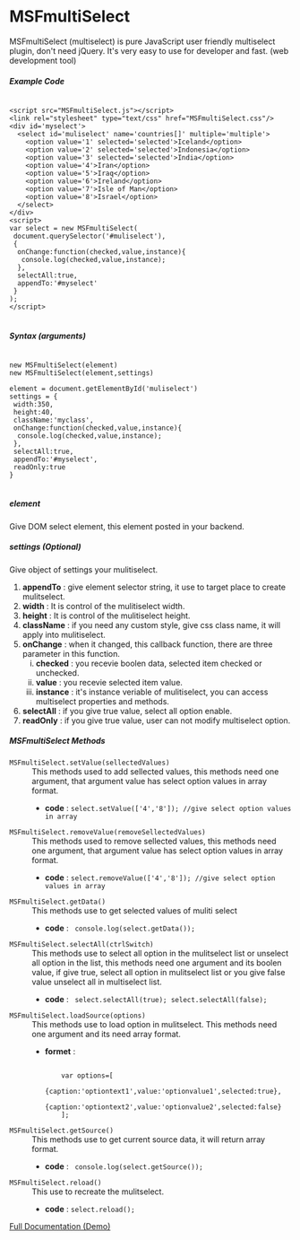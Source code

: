 # MSFmultiSelect
MSFmultiSelect (multiselect) is pure JavaScript user friendly multiselect plugin, don't need jQuery. It's very easy to use for developer and fast. (web development tool)
<h5>Example Code</h5>
<pre>
<code>
&lt;script src="MSFmultiSelect.js"&gt;&lt;/script&gt;
&lt;link rel="stylesheet" type="text/css" href="MSFmultiSelect.css"/&gt;
&lt;div id='myselect'&gt;
  &lt;select id='muliselect' name='countries[]' multiple='multiple'&gt;
    &lt;option value='1' selected='selected'&gt;Iceland&lt;/option&gt;
    &lt;option value='2' selected='selected'&gt;Indonesia&lt;/option&gt;
    &lt;option value='3' selected='selected'&gt;India&lt;/option&gt;
    &lt;option value='4'&gt;Iran&lt;/option&gt;
    &lt;option value='5'&gt;Iraq&lt;/option&gt;
    &lt;option value='6'&gt;Ireland&lt;/option&gt;
    &lt;option value='7'&gt;Isle of Man&lt;/option&gt;
    &lt;option value='8'&gt;Israel&lt;/option&gt;
  &lt;/select&gt;
&lt;/div&gt;
&lt;script&gt;
var select = new MSFmultiSelect(
 document.querySelector('#muliselect'),
 { 
  onChange:function(checked,value,instance){
   console.log(checked,value,instance); 
  },
  selectAll:true,
  appendTo:'#myselect' 
 } 
);
&lt;/script&gt;
</code>
</pre>

<h5>Syntax (arguments)</h5>

<pre>
<code>
new MSFmultiSelect(element)
new MSFmultiSelect(element,settings)

element = document.getElementById('muliselect')
settings = { 
 width:350,
 height:40,
 className:'myclass',
 onChange:function(checked,value,instance){
  console.log(checked,value,instance);
 },
 selectAll:true,
 appendTo:'#myselect',
 readOnly:true
}
</code>
</pre>
<h5>element</h5>Give DOM select element, this element posted in your backend.
<h5>settings (Optional)</h5>Give object of settings your mulitiselect.
<ol type="1"><li><b>appendTo</b> : give element selector string, it use to target place to create mulitselect.</li>
<li><b>width</b> : It is control of the mulitiselect width.</li><li><b>height</b> : It is control of the mulitiselect height.</li><li><b>className</b> : if you need any custom style, give css class name, it will apply into mulitiselect.</li><li><b>onChange</b> : when it changed, this callback function, there are three parameter in this function.<ol type="i"><li><b>checked</b> : you recevie boolen data, selected item checked or unchecked.</li><li><b>value</b> : you recevie selected item value.</li><li><b>instance</b> :  it's instance veriable of mulitiselect, you can access multiselect properties and methods.</li></ol></li><li><b>selectAll</b> : if you give true value, select all option enable.</li><li><b>readOnly</b> : if you give true value, user can not modify multiselect option.</li></ol>
<h5>MSFmultiSelect Methods</h5><dl><dt><code>MSFmultiSelect.setValue(sellectedValues)</code></dt>
<dd>This methods used to add sellected values, this methods need one argument, that argument value has select option values in array format.<ul>
<li><b>code</b> : <code>select.setValue(['4','8']); //give select option values in array</code></li></ul></dd>
<dt><code>MSFmultiSelect.removeValue(removeSellectedValues)</code></dt><dd>This methods used to remove sellected values, this methods need one argument, that argument value has select option values in array format.<ul>
<li><b>code</b> : <code>select.removeValue(['4','8']); //give select option values in array</code></li></dd>
<dt><code>MSFmultiSelect.getData()</code></dt><dd>This methods use to get selected values of muliti select<ul>
<li><b>code</b> : <code> console.log(select.getData());</code></li></ul></dd>
<dt><code>MSFmultiSelect.selectAll(ctrlSwitch)</code></dt><dd>This methods use to select all option in the mulitselect list or unselect all option in the list, this methods need one argument and its boolen value, if give true, select all option in mulitselect list or you give false value unselect all in multiselect list.<ul>
<li><b>code</b> : <code> select.selectAll(true); select.selectAll(false);</code></li></ul></dd><dt><code>MSFmultiSelect.loadSource(options)</code></dt><dd>This methods use to load option in mulitselect. This methods need one argument and its need array format.<ul>
<li><b>formet</b> : <pre>
<code>
    var options=[
        {caption:'optiontext1',value:'optionvalue1',selected:true},
        {caption:'optiontext2',value:'optionvalue2',selected:false}
    ];</code></pre></li>
</ul></dd><dt><code>MSFmultiSelect.getSource()</code></dt>
<dd>This methods use to get current source data, it will return array format.<ul>
<li><b>code</b> : <code> console.log(select.getSource());</code></li></ul></dd><dt><code>MSFmultiSelect.reload()</code></dt><dd>This use to recreate the mulitselect.<ul>
<li><b>code</b> : <code>select.reload();</code></li></ul></dd></dl>
<a target="_blank" href="https://minisuperfiles.blogspot.com/p/documentation.html?project=msfmultiselect" >Full Documentation (Demo)</a>
